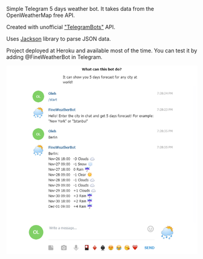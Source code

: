 Simple Telegram 5 days weather bot. It takes data from the OpenWeatherMap free API.

Created with unofficial ["TelegramBots"](https://github.com/rubenlagus/TelegramBots/tree/master/telegrambots-abilities) API.

Uses [Jackson](https://github.com/FasterXML/jackson) library to parse JSON data.

Project deployed at Heroku and available most of the time. You can test it by adding @FineWeatherBot in Telegram. 

![screenshot](sample.PNG)

